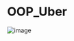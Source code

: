# OOP_Uber

![image](https://user-images.githubusercontent.com/76002851/224592692-3753ecee-2a30-4e57-a9a8-d46c43a6bb6f.png)
